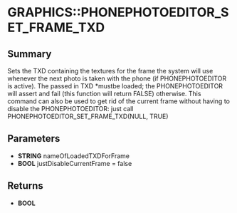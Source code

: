 # GRAPHICS::PHONEPHOTOEDITOR_SET_FRAME_TXD

## Summary
Sets the TXD containing the textures for the frame the system will use whenever the next photo is taken with the phone
(if PHONEPHOTOEDITOR is active).
The passed in TXD *mustbe loaded; the PHONEPHOTOEDITOR will assert and fail (this function will return FALSE) otherwise.
This command can also be used to get rid of the current frame without having to disable the PHONEPHOTOEDITOR:
just call PHONEPHOTOEDITOR_SET_FRAME_TXD(NULL, TRUE)

## Parameters
* **STRING** nameOfLoadedTXDForFrame
* **BOOL** justDisableCurrentFrame = false

## Returns
* **BOOL**